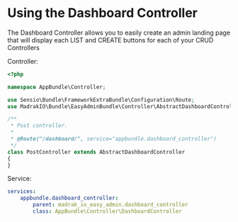 Using the Dashboard Controller
=======================

The Dashboard Controller allows you to easily create an admin landing page that will display each LIST and CREATE buttons for each of your CRUD Controllers

Controller:
```php
<?php

namespace AppBundle\Controller;

use Sensio\Bundle\FrameworkExtraBundle\Configuration\Route;
use MadrakIO\Bundle\EasyAdminBundle\Controller\AbstractDashboardController;

/**
 * Post controller.
 *
 * @Route("/dashboard/", service="appbundle.dashboard_controller")
 */
class PostController extends AbstractDashboardController
{
}
```

Service:
```yaml
services:
    appbundle.dashboard_controller:
        parent: madrak_io_easy_admin.dashboard_controller
        class: AppBundle\Controller\DashboardController
```


